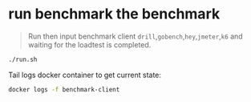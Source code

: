 # run benchmark the benchmark 

> Run then input benchmark client `drill`,`gobench`,`hey`,`jmeter`,`k6` and waiting for the loadtest is completed.

```bash
./run.sh  
```

Tail logs docker container to get current state:

```bash
docker logs -f benchmark-client
```